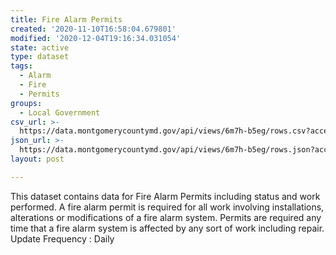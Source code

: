 ```yaml
---
title: Fire Alarm Permits
created: '2020-11-10T16:58:04.679801'
modified: '2020-12-04T19:16:34.031054'
state: active
type: dataset
tags:
  - Alarm
  - Fire
  - Permits
groups:
  - Local Government
csv_url: >-
  https://data.montgomerycountymd.gov/api/views/6m7h-b5eg/rows.csv?accessType=DOWNLOAD
json_url: >-
  https://data.montgomerycountymd.gov/api/views/6m7h-b5eg/rows.json?accessType=DOWNLOAD
layout: post

---
```

This dataset contains data for Fire Alarm Permits including status and work performed.  A fire alarm permit is required for all work involving installations, alterations or modifications of a fire alarm system. Permits are required any time that a fire alarm system is affected by any sort of work including repair.
Update Frequency : Daily
